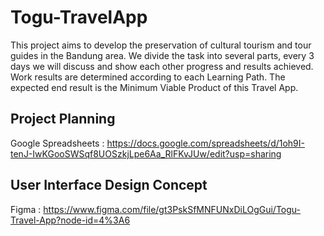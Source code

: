 # Togu-TravelApp
This project aims to develop the preservation of cultural tourism and tour 
guides in the Bandung area. We divide the task into several parts, 
every 3 days we will discuss and show each other progress and results achieved. 
Work results are determined according to each Learning Path. 
The expected end result is the Minimum Viable Product of this Travel App.

## Project Planning
Google Spreadsheets : https://docs.google.com/spreadsheets/d/1oh9I-tenJ-IwKGooSWSqf8UOSzkjLpe6Aa_RlFKvJUw/edit?usp=sharing

## User Interface Design Concept
Figma : https://www.figma.com/file/gt3PskSfMNFUNxDiLOgGui/Togu-Travel-App?node-id=4%3A6
